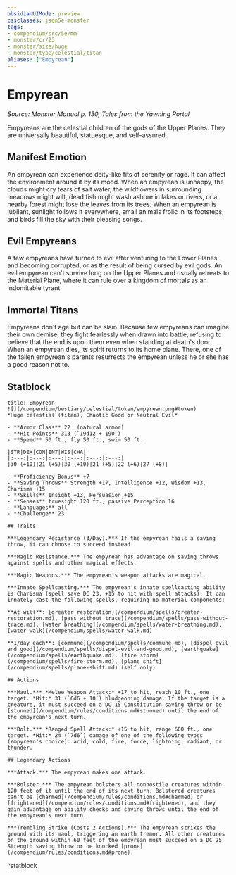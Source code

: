 ```yaml
---
obsidianUIMode: preview
cssclasses: json5e-monster
tags:
- compendium/src/5e/mm
- monster/cr/23
- monster/size/huge
- monster/type/celestial/titan
aliases: ["Empyrean"]
---
```

# Empyrean
*Source: Monster Manual p. 130, Tales from the Yawning Portal*  

Empyreans are the celestial children of the gods of the Upper Planes. They are universally beautiful, statuesque, and self-assured.

## Manifest Emotion

An empyrean can experience deity-like fits of serenity or rage. It can affect the environment around it by its mood. When an empyrean is unhappy, the clouds might cry tears of salt water, the wildflowers in surrounding meadows might wilt, dead fish might wash ashore in lakes or rivers, or a nearby forest might lose the leaves from its trees. When an empyrean is jubilant, sunlight follows it everywhere, small animals frolic in its footsteps, and birds fill the sky with their pleasing songs.

## Evil Empyreans

A few empyreans have turned to evil after venturing to the Lower Planes and becoming corrupted, or as the result of being cursed by evil gods. An evil empyrean can't survive long on the Upper Planes and usually retreats to the Material Plane, where it can rule over a kingdom of mortals as an indomitable tyrant.

## Immortal Titans

Empyreans don't age but can be slain. Because few empyreans can imagine their own demise, they fight fearlessly when drawn into battle, refusing to believe that the end is upon them even when standing at death's door. When an empyrean dies, its spirit returns to its home plane. There, one of the fallen empyrean's parents resurrects the empyrean unless he or she has a good reason not to.

## Statblock

```ad-statblock
title: Empyrean
![](/compendium/bestiary/celestial/token/empyrean.png#token)
*Huge celestial (titan), Chaotic Good or Neutral Evil*

- **Armor Class** 22  (natural armor)
- **Hit Points** 313 (`19d12 + 190`)
- **Speed** 50 ft., fly 50 ft., swim 50 ft.

|STR|DEX|CON|INT|WIS|CHA|
|:---:|:---:|:---:|:---:|:---:|:---:|
|30 (+10)|21 (+5)|30 (+10)|21 (+5)|22 (+6)|27 (+8)|

- **Proficiency Bonus** +7
- **Saving Throws** Strength +17, Intelligence +12, Wisdom +13, Charisma +15
- **Skills** Insight +13, Persuasion +15
- **Senses** truesight 120 ft., passive Perception 16
- **Languages** all
- **Challenge** 23

## Traits

***Legendary Resistance (3/Day).*** If the empyrean fails a saving throw, it can choose to succeed instead.

***Magic Resistance.*** The empyrean has advantage on saving throws against spells and other magical effects.

***Magic Weapons.*** The empyrean's weapon attacks are magical.

***Innate Spellcasting.*** The empyrean's innate spellcasting ability is Charisma (spell save DC 23, +15 to hit with spell attacks). It can innately cast the following spells, requiring no material components:

**At will**: [greater restoration](/compendium/spells/greater-restoration.md), [pass without trace](/compendium/spells/pass-without-trace.md), [water breathing](/compendium/spells/water-breathing.md), [water walk](/compendium/spells/water-walk.md)

**1/day each**: [commune](/compendium/spells/commune.md), [dispel evil and good](/compendium/spells/dispel-evil-and-good.md), [earthquake](/compendium/spells/earthquake.md), [fire storm](/compendium/spells/fire-storm.md), [plane shift](/compendium/spells/plane-shift.md) (self only)

## Actions

***Maul.*** *Melee Weapon Attack:* +17 to hit, reach 10 ft., one target. *Hit:* 31 (`6d6 + 10`) bludgeoning damage. If the target is a creature, it must succeed on a DC 15 Constitution saving throw or be [stunned](/compendium/rules/conditions.md#stunned) until the end of the empyrean's next turn.

***Bolt.*** *Ranged Spell Attack:* +15 to hit, range 600 ft., one target. *Hit:* 24 (`7d6`) damage of one of the following types (empyrean's choice): acid, cold, fire, force, lightning, radiant, or thunder.

## Legendary Actions

***Attack.*** The empyrean makes one attack.

***Bolster.*** The empyrean bolsters all nonhostile creatures within 120 feet of it until the end of its next turn. Bolstered creatures can't be [charmed](/compendium/rules/conditions.md#charmed) or [frightened](/compendium/rules/conditions.md#frightened), and they gain advantage on ability checks and saving throws until the end of the empyrean's next turn.

***Trembling Strike (Costs 2 Actions).*** The empyrean strikes the ground with its maul, triggering an earth tremor. All other creatures on the ground within 60 feet of the empyrean must succeed on a DC 25 Strength saving throw or be knocked [prone](/compendium/rules/conditions.md#prone).
```
^statblock